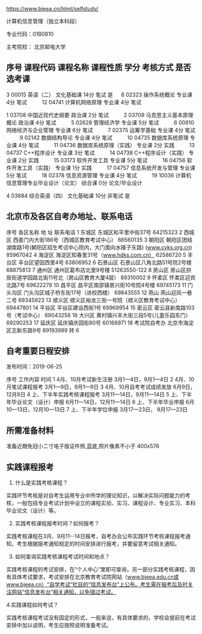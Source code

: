 
https://www.bjeea.cn/html/selfstudy/

计算机信息管理（独立本科段）

专业代码：01B0810

主考院校： 北京邮电大学



序号    课程代码    课程名称                            课程性质    学分    考核方式    是否选考课
------------------------------------------------------------------------------------------
3       00015       英语（二）                          文化基础课  14分    笔试        是  　
8       02323       操作系统概论                        专业课      4分     笔试    　  　
12      04741       计算机网络原理                      专业课      4分     笔试    　  　


1       03708       中国近现代史纲要                    政治课      2分     笔试    　  　
2       03709       马克思主义基本原理概论              政治课      4分     笔试    　  　
5       02628       管理经济学                          专业课      5分     笔试    　  　
6       00910       网络经济与企业管理                  专业课      6分     笔试    　  　
7       02375       运筹学基础                          专业课      4分     笔试    　  　
9       02142       数据结构导论                        专业课      4分     笔试    　  　
10      04735       数据库系统原理                      专业课      4分     笔试    　  　
11      04736       数据库系统原理（实践）              专业课      2分     实践    　  　
13      04737       C++程序设计                         专业课      3分     笔试    　  　
14      04738       C++程序设计（实践）                 专业课      2分     实践    　  　
15      03173       软件开发工具                        专业课      5分     笔试    　  　
16      04756       软件开发工具（实践）                专业课      1分     实践    　  　
17      04757       信息系统开发与管理                  专业课      5分     笔试    　  　
18      02378       信息资源管理                        专业课      4分     笔试    　  　
19      10036       计算机信息管理专业毕业设计（论文）  综合课      0分     论文/毕业设计

4       03684       综合英语（四）                      文化基础课  10分    非笔试      是  　




## 北京市及各区自考办地址、联系电话

序号    各区名称        地 址                                                                               联系电话
1       东城区          东城区和平里中街37号                                                                64215323
2       西城区          西直门内大街186号（西城区教育考试中心）                                             66560135
3       朝阳区          朝阳区团结湖南路1号(朝阳区招生考试中心院内，大门面向水碓子东路) (www.cyks.org.cn)   85967042
4       海淀区          海淀区知春里31号（www.hdks.com.cn）                                                 62586720
5       丰台区          丰台区望园西里4号                                                                   63806952
6       石景山区        石景山区八角北路51号院2号楼                                                         68875813
7       通州区          通州区葛布店北里9号楼                                                               51263550-122
8       房山区          房山区拱辰街道学园路北街11号北（房山区教育大厦4层）                                 89310002
9       怀柔区          怀柔区迎宾北路7号                                                                   69622278
10      昌平区          昌平区南邵镇景兴街10号院4号楼                                                       69745173
11      门头沟区        门头沟区城子桥东街17号（进校西楼）                                                  69843555
12      燕山            燕山迎风一巷二号                                                                    69345923
13      顺义区          顺义区裕龙三街一号院（顺义区教育考试中心）                                          69447801
14      平谷区          平谷区建设西街1号                                                                   69969954
15      密云区          密云县新南路103号（考试中心）                                                       69043256
16      大兴区          黄村镇兴丰大街三段5号(儿童乐园东门）                                                69290253
17      延庆区          延庆镇庆园街80号                                                                    60166971
18      考试院自考办    北京市海淀区志新东路9号                                                             89193989 转 6


## 自考重要日程安排

发布时间：2019-06-25

序号    工作内容                            时间
1       4月、10月考试新生注册               3月1—4日，9月1—4日
2       4月、10月笔试课程报考               3月1—9日，9月1—9日
3       4月、10月自考考试成绩发放           6月9日，12月9日
4       上、下半年实践考核课程报考          3月11—14日，9月11—14日
5       上、下半年毕业论文（设计）申报      6月11—14日，12月11—14日
6       上、下半年毕业申报                  6月10—13日，12月10—13日
7       上、下半年学位申报                  3月17—23日， 9月17—23日


## 所需准备材料

准备近期免冠小二寸电子版证件照,蓝底,照片像素不小于 400x576




## 实践课程报考

1. 什么是实践考核课程？

实践环节考核是对自考生运用专业中所学的理论知识，以解决实际问题能力的考核，一般包括专业考试计划中设立的课程实验、实习、课程设计、专业实习、本科毕业论文（设计）等。

2. 实践考核课程报考时间？如何报考？

实践考核课程在3月、9月11--14日报考，自考办会公布实践环节考核课程报考通知，考生根据报考通知规定的时间安排进行报考，并要留意考试相关通知。

3. 如何查询实践考核课程考试时间和地点？

实践考核课程的考试安排，在“个人中心”里即可查询，另一部分实践考核课程，因有具体考试要求，考试安排在北京教育考试院网站（www.bjeea.edu.cn或www.bjeea.cn）“自学考试”栏目的“信息发布台”上公布。考生需在报考后及时关注网站“信息发布台”相关通知，以免错过考试。

4.实践课程如何考试？

实践考核课程考试没有固定的形式，一般来说，有具体要求的，学校会提前在考试安排中加以说明，考生应按照说明准备考试。
